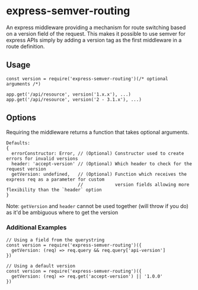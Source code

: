 express-semver-routing
======================

An express middleware providing a mechanism for route switching based on a version field of the request. This makes it possible to use semver for express APIs simply by adding a version tag as the first middleware in a route definition.

## Usage

```
const version = require('express-semver-routing')(/* optional arguments /*)

app.get('/api/resource', version('1.x.x'), ...)
app.get('/api/resource', version('2 - 3.1.x'), ...)
```

## Options

Requiring the middleware returns a function that takes optional arguments.

```
Defaults:
{
  errorConstructor: Error, // (Optional) Constructor used to create errors for invalid versions
  header: 'accept-version' // (Optional) Which header to check for the request version
  getVersion: undefined,   // (Optional) Function which receives the express req as a parameter for custom
                           //            version fields allowing more flexibility than the `header` option
}
```

Note: `getVersion` and `header` cannot be used together (will throw if you do) as it'd be ambiguous where to get the version

### Additional Examples

```
// Using a field from the querystring
const version = require('express-semver-routing')({
  getVersion: (req) => req.query && req.query['api-version']
})
```

```
// Using a default version
const version = require('express-semver-routing')({
  getVersion: (req) => req.get('accept-version') || '1.0.0'
})
```

